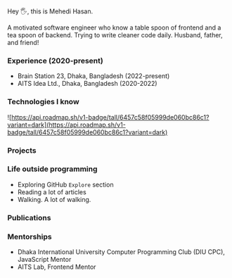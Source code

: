 Hey 🖐️, this is Mehedi Hasan.

A motivated software engineer who know a table spoon of frontend and a tea spoon of backend. Trying to write cleaner code daily. Husband, father, and friend!

### Experience (2020-present)
- Brain Station 23, Dhaka, Bangladesh (2022-present)
- AITS Idea Ltd., Dhaka, Bangladesh (2020-2022)

### Technologies I know
![https://api.roadmap.sh/v1-badge/tall/6457c58f05999de060bc86c1?variant=dark](https://api.roadmap.sh/v1-badge/tall/6457c58f05999de060bc86c1?variant=dark)

### Projects

### Life outside programming
- Exploring GitHub `Explore` section
- Reading a lot of articles
- Walking. A lot of walking.

### Publications

### Mentorships
- Dhaka International University Computer Programming Club (DIU CPC), JavaScript Mentor
- AITS Lab, Frontend Mentor
